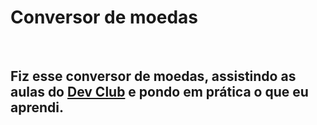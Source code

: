 <h1>Conversor de moedas</h1>
<br>

<h2>Fiz esse conversor de moedas, assistindo as aulas do <a href="https://rodolfomori.com.br/devclub"/>Dev Club</a> e pondo em prática o que eu aprendi.<h2/>
